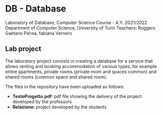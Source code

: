 # DB - Database
Laboratory of Database, Computer Science Course - A.Y. 2021/2022
Department of Computer Science, University of Turin
Teachers: Ruggero Gaetano Pensa, fabiana Vernero

## Lab project
The laboratory project consists in creating a database for a service that allows renting and booking accommodation of various types, for example entire apartments, private rooms (private room and spaces common) and shared rooms (common space and shared room).

The files in the repository have been uploaded as follows:
* **TestoProgetto.pdf**: pdf file showing the delivery of the project developed by the professors
* **Relazione**: project developed by the students
